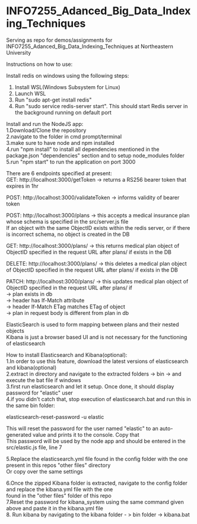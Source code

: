 # INFO7255_Adanced_Big_Data_Indexing_Techniques
Serving as repo for demos/assignments for INFO7255_Adanced_Big_Data_Indexing_Techniques at Northeastern University

Instructions on how to use:  
  
Install redis on windows using the following steps:  
1. Install WSL(Windows Subsystem for Linux)  
2. Launch WSL  
3. Run "sudo apt-get install redis"  
4. Run "sudo service redis-server start". This should start Redis server in the background running on default port 
  
Install and run the NodeJS app:  
1.Download/Clone the repository  
2.navigate to the folder in cmd prompt/terminal  
3.make sure to have node and npm installed  
4.run "npm install" to install all dependencies mentioned in the package.json "dependencies" section and to setup node_modules folder  
5.run "npm start" to run the application on port 3000  


There are 6 endpoints specified at present:  
GET: http://localhost:3000/getToken -> returns a RS256 bearer token that expires in 1hr  
  
POST: http://localhost:3000/validateToken -> informs validity of bearer token  
  
POST: http://localhost:3000/plans -> this accepts a medical insurance plan whose schema is specified in the src/server.js file  
If an object with the same ObjectID exists within the redis server, or if there is incorrect schema, no object is created in the DB  
  
GET: http://localhost:3000/plans/ -> this returns medical plan object of ObjectID specified in the request URL after plans/ if exists in the DB  
  
DELETE: http://localhost:3000/plans/ -> this deletes a medical plan object of ObjectID specified in the request URL after plans/ if exists in the DB  
  
PATCH: http://localhost:3000/plans/ -> this updates medical plan object of ObjectID specified in the request URL after plans/ if  
  -> plan exists in db  
  -> header has If-Match attribute  
  -> header If-Match ETag matches ETag of object  
  -> plan in request body is different from plan in db  


ElasticSearch is used to form mapping between plans and their nested objects  
Kibana is just a browser based UI and is not necessary for the functioning of elasticsearch  
  
How to install Elasticsearch and Kibana(optional):  
1.In order to use this feature, download the latest versions of elasticsearch and kibana(optional)  
2.extract in directory and navigate to the extracted folders -> bin -> and execute the bat file if windows  
3.first run elasticsearch and let it setup. Once done, it should display password for "elastic" user  
4.if you didn't catch that, stop execution of elasticsearch.bat and run this in the same bin folder:  
  
elasticsearch-reset-password -u elastic  
  
This will reset the password for the user named "elastic" to an auto-generated value and prints it to the console. Copy that  
This password will be used by the node app and should be entered in the src/elastic.js file, line 7  
  
5.Replace the elasticsearch.yml file found in the config folder with the one present in this repos "other files" directory  
Or copy over the same settings  
  
6.Once the zipped Kibana folder is extracted, navigate to the config folder and replace the kibana.yml file with the one  
found in the "other files" folder of this repo  
7.Reset the password for kibana_system using the same command given above and paste it in the kibana.yml file  
8. Run kibana by navigating to the kibana folder - > bin folder -> kibana.bat  
